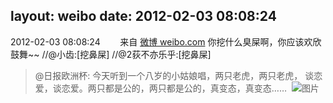 layout: weibo
date: 2012-02-03 08:08:24
---
<meta name="referrer" content="no-referrer" />

2012-02-03 08:08:24  &nbsp;&nbsp;&nbsp;&nbsp;&nbsp;&nbsp; 来自 <a href="http://weibo.com/" rel="nofollow">微博 weibo.com</a>
你挖什么臭屎啊，你应该欢欣鼓舞~~ //@小齿:[挖鼻屎] //@2荻不亦乐乎:[挖鼻屎]
>  @日报欧洲杯: 今天听到一个八岁的小姑娘唱，两只老虎，两只老虎， 谈恋爱，谈恋爱。两只都是公的，两只都是公的，真变态，真变态…… ​​​
>  ![图片](https://ww1.sinaimg.cn/large/933e2a1djw1dpg3zitdhjj.jpg)
